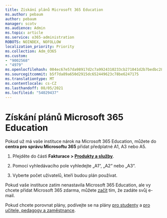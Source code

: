 ```yaml
---
title: Získání plánů Microsoft 365 Education
ms.author: pebaum
author: pebaum
manager: scotv
ms.audience: Admin
ms.topic: article
ms.service: o365-administration
ROBOTS: NOINDEX, NOFOLLOW
localization_priority: Priority
ms.collection: Adm_O365
ms.custom:
- "9002568"
- "4979"
ms.openlocfilehash: 004ec67e57da98917d2c7a9924310233cb271041d2b7bedbc288dc9cbff26385
ms.sourcegitcommit: b5f7da89a650d2915dc652449623c78be6247175
ms.translationtype: MT
ms.contentlocale: cs-CZ
ms.lasthandoff: 08/05/2021
ms.locfileid: "54029437"
---
```

# <a name="get-the-microsoft-365-education-plans"></a>Získání plánů Microsoft 365 Education

Pokud už má vaše instituce nárok na Microsoft 365 Education, můžete do **centra pro správu Microsoftu 365** přidat předplatné A1, A3 nebo A5. 

1. Přejděte do části **Fakturace > [Produkty a služby](https://go.microsoft.com/fwlink/p/?linkid=868433)**.

2. Pomocí vyhledávacího pole vyhledejte „A1“, „A2“ nebo „A3“.

3. Vyberte počet uživatelů, kteří budou plán používat.

Pokud vaše instituce zatím nenastavila Microsoft 365 Education, ale vy chcete přidat Microsoft 365 zdarma, můžete [začít](https://www.microsoft.com/education/products/office) tím, že zadáte svůj e-mail.

 Pokud chcete porovnat plány, podívejte se na plány [pro studenty](https://www.microsoft.com/microsoft-365/academic/compare-office-365-education-plans?activetab=tab:primaryr1) a [pro učitele, pedagogy a zaměstnance](https://www.microsoft.com/microsoft-365/academic/compare-office-365-education-plans?activetab=tab:primaryr2).
